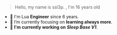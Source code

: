 > Hello, my name is ssl3p. , I'm 16 years old

- 🔭 I'm Lua **Engineer** since 6 years.
- 🌱 I’m currently focusing on **learning always more**.
- 🔩    **I'm currently working on** ***Sleep Base V1***.

<!---
Moroback/Moroback is a ✨ special ✨ repository because its `README.md` (this file) appears on your GitHub profile.
You can click the Preview link to take a look at your changes.
--->
